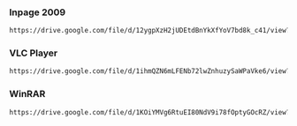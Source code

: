 


### Inpage 2009 
```txt
https://drive.google.com/file/d/12ygpXzH2jUDEtdBnYkXfYoV7bd8k_c41/view?usp=sharing
```

### VLC Player
```txt
https://drive.google.com/file/d/1ihmQZN6mLFENb72lwZnhuzySaWPaVke6/view?usp=sharing
```

### WinRAR
```txt
https://drive.google.com/file/d/1KOiYMVg6RtuEI80NdV9i78fOptyGOcRZ/view?usp=sharing
```